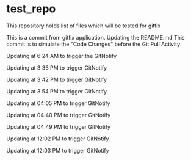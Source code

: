 # test_repo
This repository holds list of files which will be tested for gitfix

This is a commit from gitfix application.
Updating the README.md
This commit is to simulate the "Code Changes" before the Git Pull Activity

Updating at 6:24 AM to trigger the GitNotify

Updating at 3:36 PM to trigger GitNotify

Updating at 3:42 PM to trigger GitNotify

Updating at 3:54 PM to trigger GitNotify

Updating at 04:05 PM to trigger GitNotify

Updating at 04:40 PM to trigger GitNotify

Updating at 04:49 PM to trigger GitNotify

Updating at 12:02 PM to trigger GitNotify

Updating at 12:03 PM to trigger GitNotify
